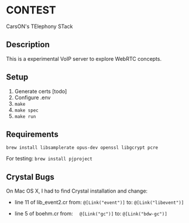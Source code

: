 CONTEST
======= 
CarsON's TElephony STack

## Description
This is a experimental VoIP server to explore WebRTC concepts.

## Setup
1. Generate certs [todo]
2. Configure .env
3. `make`
4. `make spec`
5. `make run`

## Requirements
`brew install libsamplerate opus-dev openssl libgcrypt pcre`

For testing:
`brew install pjproject`

## Crystal Bugs
On Mac OS X, I had to find Crystal installation and change:

* line 11 of lib_event2.cr from:
```@[Link("event")]```
to:
```@[Link("libevent")]```

* line 5 of boehm.cr from:
```  @[Link("gc")]```
to:
```@[Link("bdw-gc")]```
